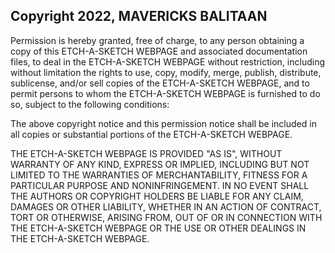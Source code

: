 ## Copyright 2022, MAVERICKS BALITAAN


Permission is hereby granted, free of charge, to any person obtaining a copy of this ETCH-A-SKETCH WEBPAGE and associated documentation files, to deal in the ETCH-A-SKETCH WEBPAGE without restriction, including without limitation the rights to use, copy, modify, merge, publish, distribute, sublicense, and/or sell copies of the ETCH-A-SKETCH WEBPAGE, and to permit persons to whom the ETCH-A-SKETCH WEBPAGE is furnished to do so, subject to the following conditions:

The above copyright notice and this permission notice shall be included in all copies or substantial portions of the ETCH-A-SKETCH WEBPAGE.

THE ETCH-A-SKETCH WEBPAGE IS PROVIDED "AS IS", WITHOUT WARRANTY OF ANY KIND, EXPRESS OR IMPLIED, INCLUDING BUT NOT LIMITED TO THE WARRANTIES OF MERCHANTABILITY, FITNESS FOR A PARTICULAR PURPOSE AND NONINFRINGEMENT. IN NO EVENT SHALL THE AUTHORS OR COPYRIGHT HOLDERS BE LIABLE FOR ANY CLAIM, DAMAGES OR OTHER LIABILITY, WHETHER IN AN ACTION OF CONTRACT, TORT OR OTHERWISE, ARISING FROM, OUT OF OR IN CONNECTION WITH THE ETCH-A-SKETCH WEBPAGE OR THE USE OR OTHER DEALINGS IN THE ETCH-A-SKETCH WEBPAGE.